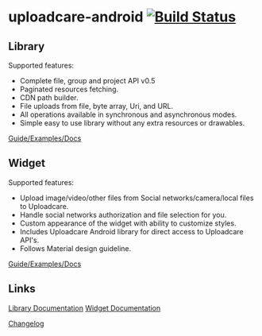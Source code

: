# uploadcare-android [![Build Status](https://travis-ci.org/uploadcare/uploadcare-android.svg?branch=master)](https://travis-ci.org/uploadcare/uploadcare-android)


## Library

Supported features:

- Complete file, group and project API v0.5
- Paginated resources fetching.
- CDN path builder.
- File uploads from file, byte array, Uri, and URL.
- All operations available in synchronous and asynchronous modes.
- Simple easy to use library without any extra resources or drawables.

[Guide/Examples/Docs](https://github.com/uploadcare/uploadcare-android/blob/master/library/index.html)

## Widget

Supported features:

- Upload image/video/other files from Social networks/camera/local files to Uploadcare.
- Handle social networks authorization and file selection for you.
- Custom appearance of the widget with ability to customize styles.
- Includes Uploadcare Android library for direct access to Uploadcare API's.
- Follows Material design guideline.

[Guide/Examples/Docs](https://github.com/uploadcare/uploadcare-android/blob/master/widget/index.html)

## Links

[Library Documentation](http://uploadcare.github.io/uploadcare-android/library/index.html)
[Widget Documentation](http://uploadcare.github.io/uploadcare-android/widget/index.html)

[Changelog](https://github.com/uploadcare/uploadcare-android/blob/master/HISTORY.md)
